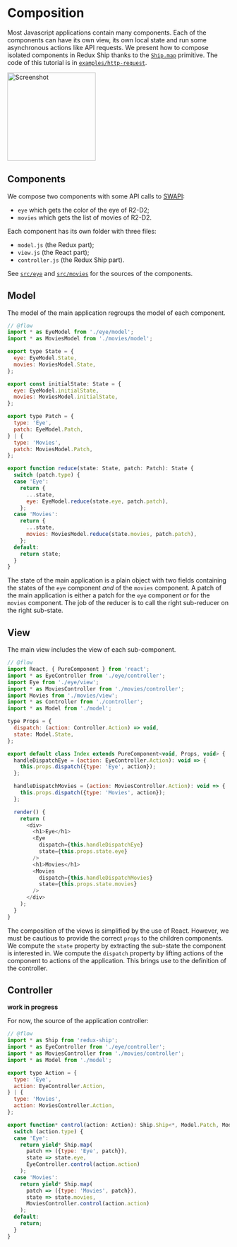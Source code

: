 # Composition
Most Javascript applications contain many components. Each of the components can have its own view, its own local state and run some asynchronous actions like API requests. We present how to compose isolated components in Redux Ship thanks to the [`Ship.map`](https://clarus.github.io/redux-ship/docs/api.html) primitive. The code of this tutorial is in [`examples/http-request`](https://github.com/clarus/redux-ship/tree/master/examples/http-request).

<img src='https://raw.githubusercontent.com/clarus/redux-ship/master/docs/tutorial/composition.png' alt='Screenshot' width='200px'>

## Components
We compose two components with some API calls to [SWAPI](http://swapi.co/):
* `eye` which gets the color of the eye of R2-D2;
* `movies` which gets the list of movies of R2-D2.

Each component has its own folder with three files:
* `model.js` (the Redux part);
* `view.js` (the React part);
* `controller.js` (the Redux Ship part).

See [`src/eye`](https://github.com/clarus/redux-ship/tree/master/examples/http-request/src/eye) and [`src/movies`](https://github.com/clarus/redux-ship/tree/master/examples/http-request/src/movies) for the sources of the components.

## Model
The model of the main application regroups the model of each component.
```js
// @flow
import * as EyeModel from './eye/model';
import * as MoviesModel from './movies/model';

export type State = {
  eye: EyeModel.State,
  movies: MoviesModel.State,
};

export const initialState: State = {
  eye: EyeModel.initialState,
  movies: MoviesModel.initialState,
};

export type Patch = {
  type: 'Eye',
  patch: EyeModel.Patch,
} | {
  type: 'Movies',
  patch: MoviesModel.Patch,
};

export function reduce(state: State, patch: Patch): State {
  switch (patch.type) {
  case 'Eye':
    return {
      ...state,
      eye: EyeModel.reduce(state.eye, patch.patch),
    };
  case 'Movies':
    return {
      ...state,
      movies: MoviesModel.reduce(state.movies, patch.patch),
    };
  default:
    return state;
  }
}
```
The state of the main application is a plain object with two fields containing the states of the `eye` component *and* of the `movies` component. A patch of the main application is either a patch for the `eye` component *or* for the `movies` component. The job of the reducer is to call the right sub-reducer on the right sub-state.

## View
The main view includes the view of each sub-component.
```js
// @flow
import React, { PureComponent } from 'react';
import * as EyeController from './eye/controller';
import Eye from './eye/view';
import * as MoviesController from './movies/controller';
import Movies from './movies/view';
import * as Controller from './controller';
import * as Model from './model';

type Props = {
  dispatch: (action: Controller.Action) => void,
  state: Model.State,
};

export default class Index extends PureComponent<void, Props, void> {
  handleDispatchEye = (action: EyeController.Action): void => {
    this.props.dispatch({type: 'Eye', action});
  };

  handleDispatchMovies = (action: MoviesController.Action): void => {
    this.props.dispatch({type: 'Movies', action});
  };

  render() {
    return (
      <div>
        <h1>Eye</h1>
        <Eye
          dispatch={this.handleDispatchEye}
          state={this.props.state.eye}
        />
        <h1>Movies</h1>
        <Movies
          dispatch={this.handleDispatchMovies}
          state={this.props.state.movies}
        />
      </div>
    );
  }
}
```
The composition of the views is simplified by the use of React. However, we must be cautious to provide the correct `props` to the children components. We compute the `state` property by extracting the sub-state the component is interested in. We compute the `dispatch` property by lifting actions of the component to actions of the application. This brings use to the definition of the controller.

## Controller
**work in progress**

For now, the source of the application controller:
```js
// @flow
import * as Ship from 'redux-ship';
import * as EyeController from './eye/controller';
import * as MoviesController from './movies/controller';
import * as Model from './model';

export type Action = {
  type: 'Eye',
  action: EyeController.Action,
} | {
  type: 'Movies',
  action: MoviesController.Action,
};

export function* control(action: Action): Ship.Ship<*, Model.Patch, Model.State, void> {
  switch (action.type) {
  case 'Eye':
    return yield* Ship.map(
      patch => ({type: 'Eye', patch}),
      state => state.eye,
      EyeController.control(action.action)
    );
  case 'Movies':
    return yield* Ship.map(
      patch => ({type: 'Movies', patch}),
      state => state.movies,
      MoviesController.control(action.action)
    );
  default:
    return;
  }
}
```
